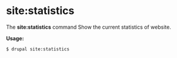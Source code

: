 # site:statistics
The **site:statistics** command Show the current statistics of website.

**Usage:**
```
$ drupal site:statistics 
```
